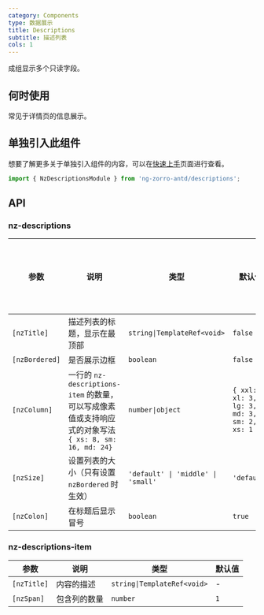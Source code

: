 ```yaml
---
category: Components
type: 数据展示
title: Descriptions
subtitle: 描述列表
cols: 1
---
```


成组显示多个只读字段。

## 何时使用

常见于详情页的信息展示。

## 单独引入此组件

想要了解更多关于单独引入组件的内容，可以在[快速上手](/docs/getting-started/zh#单独引入某个组件)页面进行查看。

```ts
import { NzDescriptionsModule } from 'ng-zorro-antd/descriptions';
```

## API

### nz-descriptions

| 参数 | 说明 | 类型 | 默认值 | 支持全局配置 |
| -------- | ----------- | ---- | ------- | --- |
| `[nzTitle]` | 描述列表的标题，显示在最顶部 | `string\|TemplateRef<void>` | `false` |
| `[nzBordered]` | 是否展示边框 | `boolean` | `false` | ✅ |
| `[nzColumn]` | 一行的 `nz-descriptions-item` 的数量，可以写成像素值或支持响应式的对象写法 `{ xs: 8, sm: 16, md: 24}` | `number\|object` | `{ xxl: 3, xl: 3, lg: 3, md: 3, sm: 2, xs: 1 }` | ✅ |
| `[nzSize]` | 设置列表的大小（只有设置 `nzBordered` 时生效） | `'default' \| 'middle' \| 'small'` | `'default'` | ✅ |
| `[nzColon]` | 在标题后显示冒号 | `boolean` | `true` | ✅ |

### nz-descriptions-item

| 参数 | 说明 | 类型 | 默认值 |
| -------- | ----------- | ---- | ------- |
| `[nzTitle]` | 内容的描述 | `string\|TemplateRef<void>` | - |
| `[nzSpan]` | 包含列的数量 | `number` | `1` |
